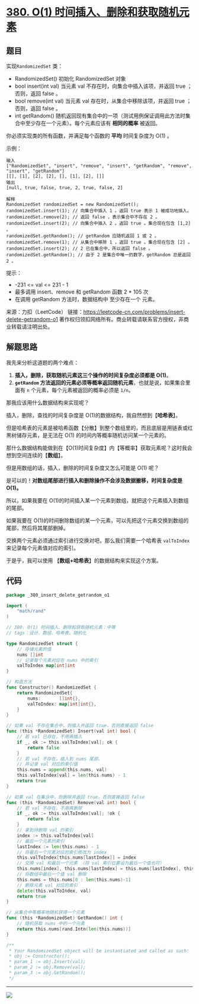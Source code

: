 # [380. O(1) 时间插入、删除和获取随机元素](https://leetcode-cn.com/problems/insert-delete-getrandom-o1/)



## 题目

实现`RandomizedSet` 类：

- RandomizedSet() 初始化 RandomizedSet 对象
- bool insert(int val) 当元素 val 不存在时，向集合中插入该项，并返回 true ；否则，返回 false 。
- bool remove(int val) 当元素 val 存在时，从集合中移除该项，并返回 true ；否则，返回 false 。
- int getRandom() 随机返回现有集合中的一项（测试用例保证调用此方法时集合中至少存在一个元素）。每个元素应该有 **相同的概率** 被返回。

你必须实现类的所有函数，并满足每个函数的 **平均** 时间复杂度为 O(1) 。

示例：

```
输入
["RandomizedSet", "insert", "remove", "insert", "getRandom", "remove", "insert", "getRandom"]
[[], [1], [2], [2], [], [1], [2], []]
输出
[null, true, false, true, 2, true, false, 2]

解释
RandomizedSet randomizedSet = new RandomizedSet();
randomizedSet.insert(1); // 向集合中插入 1 。返回 true 表示 1 被成功地插入。
randomizedSet.remove(2); // 返回 false ，表示集合中不存在 2 。
randomizedSet.insert(2); // 向集合中插入 2 。返回 true 。集合现在包含 [1,2] 。
randomizedSet.getRandom(); // getRandom 应随机返回 1 或 2 。
randomizedSet.remove(1); // 从集合中移除 1 ，返回 true 。集合现在包含 [2] 。
randomizedSet.insert(2); // 2 已在集合中，所以返回 false 。
randomizedSet.getRandom(); // 由于 2 是集合中唯一的数字，getRandom 总是返回 2 。
```


提示：

- -231 <= val <= 231 - 1
- 最多调用 insert、remove 和 getRandom 函数 2 * 105 次
- 在调用 getRandom 方法时，数据结构中 至少存在一个 元素。

来源：力扣（LeetCode）
链接：https://leetcode-cn.com/problems/insert-delete-getrandom-o1
著作权归领扣网络所有。商业转载请联系官方授权，非商业转载请注明出处。



## 解题思路

我先来分析这道题的两个难点：

1. **插入，删除，获取随机元素这三个操作的时间复杂度必须都是 O(1)**。
2. **`getRandom` 方法返回的元素必须等概率返回随机元素**，也就是说，如果集合里面有 `n` 个元素，每个元素被返回的概率必须是 `1/n`。

那我应该用什么数据结构来实现呢？

插入，删除，查找的时间复杂度是 O(1)的数据结构，我自然想到【**哈希表**】。

但是哈希表的元素是被哈希函数【分散】到整个数组里的，而且底层是用链表或红黑树储存元素，是无法在 O(1) 的时间内等概率随机访问某一个元素的。

那什么数据结构能做到在【O(1)时间复杂度】内【等概率】获取元素呢？这时我会想到空间连续的【**数组**】。

但是用数组的话，插入，删除的时间复杂度又怎么可能是 O(1) 呢？

是可以的！**对数组尾部进行插入和删除操作不会涉及数据搬移，时间复杂度是 O(1)。**

所以，如果我要在 O(1)的时间插入某一个元素到数组，就把这个元素插入到数组的尾部。

如果我要在 O(1)的时间删除数组的某一个元素，可以先把这个元素交换到数组的尾部，然后将其尾部删掉。

交换两个元素必须通过索引进行交换对吧，那么我们需要一个哈希表 `valToIndex` 来记录每个元素值对应的索引。

于是乎，我可以使用 【**数组+哈希表**】的数据结构来实现这个方案。



## 代码

```go
package _380_insert_delete_getrandom_o1

import (
	"math/rand"
)

// 380. O(1) 时间插入、删除和获取随机元素：中等
// tags：设计、数组、哈希表、随机化

type RandomizedSet struct {
	// 存储元素的值
	nums []int
	// 记录每个元素对应在 nums 中的索引
	valToIndex map[int]int
}

// 构造方法
func Constructor() RandomizedSet {
	return RandomizedSet{
		nums:       []int{},
		valToIndex: map[int]int{},
	}
}

// 如果 val 不存在集合中，则插入并返回 true，否则直接返回 false
func (this *RandomizedSet) Insert(val int) bool {
	// 若 val 已存在，不用再插入
	if _, ok := this.valToIndex[val]; ok {
		return false
	}
	// 若 val 不存在，插入到 nums 尾部，
	// 并记录 val 对应的索引值
	this.nums = append(this.nums, val)
	this.valToIndex[val] = len(this.nums) - 1
	return true
}

// 如果 val 在集合中，则删除并返回 true，否则直接返回 false
func (this *RandomizedSet) Remove(val int) bool {
	// 若 val 不存在，不用再删除
	if _, ok := this.valToIndex[val]; !ok {
		return false
	}
	// 拿到待删除 val 的索引
	index := this.valToIndex[val]
	// 最后一个元素的索引
	lastIndex := len(this.nums) - 1
	// 将最后一个元素对应的索引修改为 index
	this.valToIndex[this.nums[lastIndex]] = index
	// 交换 val 和最后一个元素 （将 val 索引位置设为最后一个值也可）
	this.nums[index], this.nums[lastIndex] = this.nums[lastIndex], this.nums[index] //this.nums[index] = this.nums[lastIndex]
	// 将数组中最后一个值 val 删除
	this.nums = this.nums[0 : len(this.nums)-1]
	// 删除元素 val 对应的索引
	delete(this.valToIndex, val)
	return true
}

// 从集合中等概率地随机获得一个元素
func (this *RandomizedSet) GetRandom() int {
	// 随机获取 nums 中的一个元素
	return this.nums[rand.Intn(len(this.nums))]
}

/**
 * Your RandomizedSet object will be instantiated and called as such:
 * obj := Constructor();
 * param_1 := obj.Insert(val);
 * param_2 := obj.Remove(val);
 * param_3 := obj.GetRandom();
 */
```



------

![](http://wesub.ifree258.top/bottomPic.png)